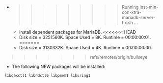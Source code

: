 * >>>>>>>>> Running inst-min-con-xtra-mariadb-server-fix.sh ...
  * Install dependent packages for MariaDB.
<<<<<<< HEAD
  * Disk size = 3251560K. Space Used = 8K. Runtime = 00:00:00:01.
=======
  * Disk size = 3130332K. Space Used = 4K. Runtime = 00:00:00:00.
>>>>>>> refs/remotes/origin/bullseye
  * The following NEW packages will be installed:
  ```bash
libdaxctl1 libndctl6 libpmem1 liburing1
  ```
